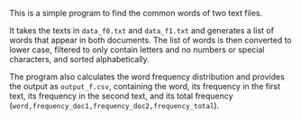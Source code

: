 This is a simple program to find the common words of two text files.

It takes the texts in `data_f0.txt` and `data_f1.txt` and generates a list of words that appear in both documents. The list of words is then converted to lower case, filtered to only contain letters and no numbers or special characters, and sorted alphabetically.

The program also calculates the word frequency distribution and provides the output as `output_f.csv`, containing the word, its frequency in the first text, its frequency in the second text, and its total frequency (`word,frequency_doc1,frequency_doc2,frequency_total`).